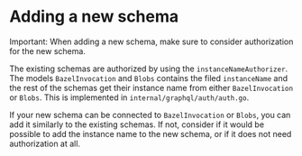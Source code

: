 # Adding a new schema

Important: When adding a new schema, make sure to consider authorization for
the new schema.

The existing schemas are authorized by using the `instanceNameAuthorizer`. The
models `BazelInvocation` and `Blobs` contains the filed `instanceName` and the
rest of the schemas get their instance name from either `BazelInvocation` or
`Blobs`. This is implemented in `internal/graphql/auth/auth.go`.

If your new schema can be connected to `BazelInvocation` or `Blobs`, you can
add it similarly to the existing schemas. If not, consider if it would be
possible to add the instance name to the new schema, or if it does not need
authorization at all.
